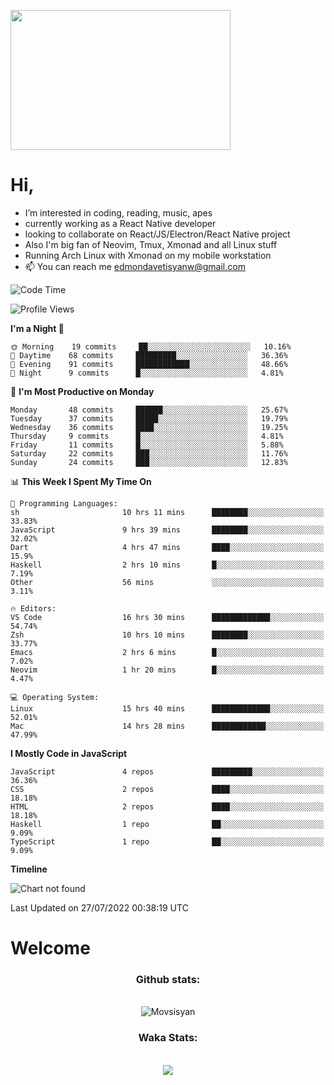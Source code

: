 <kbd><img src="https://c.tenor.com/76XxFDBUu48AAAAC/frustrated-mad.gif" width="352" height="224" /></kbd>
#  Hi,
-  I’m interested in coding, reading, music, apes
-  currently working as a React Native developer
-  looking to collaborate on React/JS/Electron/React Native project
-  Also I'm big fan of Neovim, Tmux, Xmonad and all Linux stuff
-  Running Arch Linux with Xmonad on my mobile workstation
- 📫 You can reach me edmondavetisyanw@gmail.com
<!---
edavetisyan/edavetisyan is a ✨ special ✨ repository because its `README.md` (this file) appears on your GitHub profile.
You can click the Preview link to take a look at your changes.
--->

<!--START_SECTION:waka-->
![Code Time](http://img.shields.io/badge/Code%20Time-586%20hrs%2059%20mins-blue)

![Profile Views](http://img.shields.io/badge/Profile%20Views-275-blue)

**I'm a Night 🦉** 

```text
🌞 Morning    19 commits     ██░░░░░░░░░░░░░░░░░░░░░░░   10.16% 
🌆 Daytime    68 commits     █████████░░░░░░░░░░░░░░░░   36.36% 
🌃 Evening    91 commits     ████████████░░░░░░░░░░░░░   48.66% 
🌙 Night      9 commits      █░░░░░░░░░░░░░░░░░░░░░░░░   4.81%

```
📅 **I'm Most Productive on Monday** 

```text
Monday       48 commits     ██████░░░░░░░░░░░░░░░░░░░   25.67% 
Tuesday      37 commits     █████░░░░░░░░░░░░░░░░░░░░   19.79% 
Wednesday    36 commits     ████░░░░░░░░░░░░░░░░░░░░░   19.25% 
Thursday     9 commits      █░░░░░░░░░░░░░░░░░░░░░░░░   4.81% 
Friday       11 commits     █░░░░░░░░░░░░░░░░░░░░░░░░   5.88% 
Saturday     22 commits     ███░░░░░░░░░░░░░░░░░░░░░░   11.76% 
Sunday       24 commits     ███░░░░░░░░░░░░░░░░░░░░░░   12.83%

```


📊 **This Week I Spent My Time On** 

```text
💬 Programming Languages: 
sh                       10 hrs 11 mins      ████████░░░░░░░░░░░░░░░░░   33.83% 
JavaScript               9 hrs 39 mins       ████████░░░░░░░░░░░░░░░░░   32.02% 
Dart                     4 hrs 47 mins       ████░░░░░░░░░░░░░░░░░░░░░   15.9% 
Haskell                  2 hrs 10 mins       █░░░░░░░░░░░░░░░░░░░░░░░░   7.19% 
Other                    56 mins             ░░░░░░░░░░░░░░░░░░░░░░░░░   3.11%

🔥 Editors: 
VS Code                  16 hrs 30 mins      █████████████░░░░░░░░░░░░   54.74% 
Zsh                      10 hrs 10 mins      ████████░░░░░░░░░░░░░░░░░   33.77% 
Emacs                    2 hrs 6 mins        █░░░░░░░░░░░░░░░░░░░░░░░░   7.02% 
Neovim                   1 hr 20 mins        █░░░░░░░░░░░░░░░░░░░░░░░░   4.47%

💻 Operating System: 
Linux                    15 hrs 40 mins      █████████████░░░░░░░░░░░░   52.01% 
Mac                      14 hrs 28 mins      ████████████░░░░░░░░░░░░░   47.99%

```

**I Mostly Code in JavaScript** 

```text
JavaScript               4 repos             █████████░░░░░░░░░░░░░░░░   36.36% 
CSS                      2 repos             ████░░░░░░░░░░░░░░░░░░░░░   18.18% 
HTML                     2 repos             ████░░░░░░░░░░░░░░░░░░░░░   18.18% 
Haskell                  1 repo              ██░░░░░░░░░░░░░░░░░░░░░░░   9.09% 
TypeScript               1 repo              ██░░░░░░░░░░░░░░░░░░░░░░░   9.09%

```


**Timeline**

![Chart not found](https://raw.githubusercontent.com/edavetisyan/edavetisyan/main/charts/bar_graph.png) 


 Last Updated on 27/07/2022 00:38:19 UTC
<!--END_SECTION:waka-->
<h1 text-alight="center">Welcome</h1>
</div>
<div align="center">
  <h3>Github stats:</h3>
  <br>
  <img align="center" src="https://github-readme-streak-stats.herokuapp.com/?user=edavetisyan&theme=dark" alt="Movsisyan" />
</div>
<div align="center">
  <h3>Waka Stats:</h3>
  <br>
  <img src="https://github-readme-stats.vercel.app/api/wakatime?username=edape&theme=dark&layout=compact"></img>
</div>
